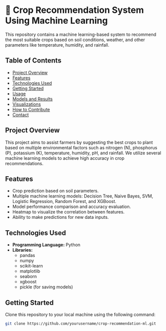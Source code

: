 # 🌾 Crop Recommendation System Using Machine Learning

This repository contains a machine learning-based system to recommend the most suitable crops based on soil conditions, weather, and other parameters like temperature, humidity, and rainfall.

## Table of Contents
- [Project Overview](#project-overview)
- [Features](#features)
- [Technologies Used](#technologies-used)
- [Getting Started](#getting-started)
- [Usage](#usage)
- [Models and Results](#models-and-results)
- [Visualizations](#visualizations)
- [How to Contribute](#how-to-contribute)
- [Contact](sunilr31r@gmail.com)

## Project Overview
This project aims to assist farmers by suggesting the best crops to plant based on multiple environmental factors such as nitrogen (N), phosphorus (P), potassium (K), temperature, humidity, pH, and rainfall. We utilize several machine learning models to achieve high accuracy in crop recommendations.

## Features
- Crop prediction based on soil parameters.
- Multiple machine learning models: Decision Tree, Naive Bayes, SVM, Logistic Regression, Random Forest, and XGBoost.
- Model performance comparison and accuracy evaluation.
- Heatmap to visualize the correlation between features.
- Ability to make predictions for new data inputs.

## Technologies Used
- **Programming Language:** Python
- **Libraries:**
  - pandas
  - numpy
  - scikit-learn
  - matplotlib
  - seaborn
  - xgboost
  - pickle (for saving models)

## Getting Started
Clone this repository to your local machine using the following command:

```bash
git clone https://github.com/yourusername/crop-recommendation-ml.git

